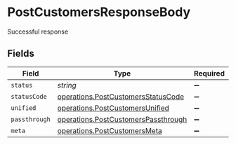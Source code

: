 # PostCustomersResponseBody

Successful response


## Fields

| Field                                                                                      | Type                                                                                       | Required                                                                                   | Description                                                                                |
| ------------------------------------------------------------------------------------------ | ------------------------------------------------------------------------------------------ | ------------------------------------------------------------------------------------------ | ------------------------------------------------------------------------------------------ |
| `status`                                                                                   | *string*                                                                                   | :heavy_minus_sign:                                                                         | N/A                                                                                        |
| `statusCode`                                                                               | [operations.PostCustomersStatusCode](../../models/operations/postcustomersstatuscode.md)   | :heavy_minus_sign:                                                                         | N/A                                                                                        |
| `unified`                                                                                  | [operations.PostCustomersUnified](../../models/operations/postcustomersunified.md)         | :heavy_minus_sign:                                                                         | N/A                                                                                        |
| `passthrough`                                                                              | [operations.PostCustomersPassthrough](../../models/operations/postcustomerspassthrough.md) | :heavy_minus_sign:                                                                         | N/A                                                                                        |
| `meta`                                                                                     | [operations.PostCustomersMeta](../../models/operations/postcustomersmeta.md)               | :heavy_minus_sign:                                                                         | N/A                                                                                        |